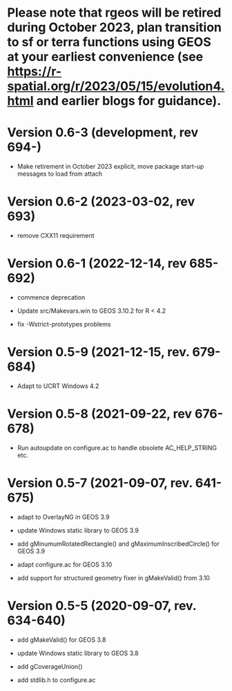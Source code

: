 # Please note that **rgeos** will be retired during October 2023, plan transition to **sf** or **terra** functions using GEOS at your earliest convenience (see https://r-spatial.org/r/2023/05/15/evolution4.html and earlier blogs for guidance).

# Version 0.6-3 (development, rev 694-)

* Make retirement in October 2023 explicit, move package start-up messages to load from attach

# Version 0.6-2 (2023-03-02, rev 693)

* remove CXX11 requirement

# Version 0.6-1 (2022-12-14, rev 685-692)

* commence deprecation

* Update src/Makevars.win to GEOS 3.10.2 for R < 4.2

* fix -Wstrict-prototypes problems

# Version 0.5-9 (2021-12-15, rev. 679-684)

* Adapt to UCRT Windows 4.2

# Version 0.5-8 (2021-09-22, rev 676-678)

* Run autoupdate on configure.ac to handle obsolete AC_HELP_STRING etc.

# Version 0.5-7 (2021-09-07, rev. 641-675)

* adapt to OverlayNG in GEOS 3.9

* update Windows static library to GEOS 3.9

* add gMinumumRotatedRectangle() and gMaximumInscribedCircle() for GEOS 3.9

* adapt configure.ac for GEOS 3.10

* add support for structured geometry fixer in gMakeValid() from 3.10

# Version 0.5-5 (2020-09-07, rev. 634-640)

* add gMakeValid() for GEOS 3.8

* update Windows static library to GEOS 3.8

* add gCoverageUnion()

* add stdlib.h to configure.ac

